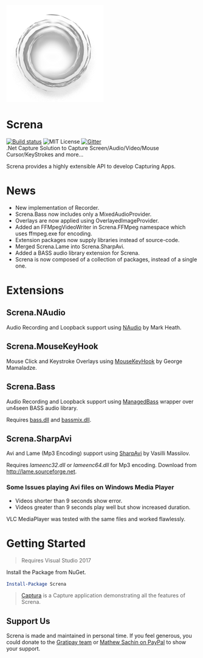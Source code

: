 ![Logo](Screna.png)
# Screna
[![Build status](https://ci.appveyor.com/api/projects/status/nadvi6vf6kl999g5/branch/master?svg=true)](https://ci.appveyor.com/project/MathewSachin/screna/branch/master)
![MIT License](https://img.shields.io/github/license/MathewSachin/Screna.svg)
[![Gitter](https://badges.gitter.im/MathewSachin/Screna.svg)](https://gitter.im/MathewSachin/Screna)  
.Net Capture Solution to Capture Screen/Audio/Video/Mouse Cursor/KeyStrokes and more...

Screna provides a highly extensible API to develop Capturing Apps.

# News
* New implementation of Recorder.
* Screna.Bass now includes only a MixedAudioProvider.
* Overlays are now applied using OverlayedImageProvider.
* Added an FFMpegVideoWriter in Screna.FFMpeg namespace which uses ffmpeg.exe for encoding.
* Extension packages now supply libraries instead of source-code.
* Merged Screna.Lame into Screna.SharpAvi.
* Added a BASS audio library extension for Screna.
* Screna is now composed of a collection of packages, instead of a single one.

# Extensions

## Screna.NAudio
Audio Recording and Loopback support using [NAudio](https://github.com/NAudio/NAudio) by Mark Heath.

## Screna.MouseKeyHook
Mouse Click and Keystroke Overlays using [MouseKeyHook](https://github.com/gmamaladze/globalmousekeyhook) by George Mamaladze.

## Screna.Bass
Audio Recording and Loopback support using [ManagedBass](https://github.com/ManagedBass/ManagedBass) wrapper over un4seen BASS audio library.

Requires [bass.dll](http://www.un4seen.com/download.php?bass24) and [bassmix.dll](http://www.un4seen.com/download.php?bassmix24).

## Screna.SharpAvi
Avi and Lame (Mp3 Encoding) support using [SharpAvi](https://github.com/baSSiLL/SharpAvi) by Vasilli Massilov.

Requires *lameenc32.dll* or *lameenc64.dll* for Mp3 encoding.
Download from http://lame.sourceforge.net.

### Some Issues playing Avi files on Windows Media Player
- Videos shorter than 9 seconds show error.
- Videos greater than 9 seconds play well but show increased duration.

VLC MediaPlayer was tested with the same files and worked flawlessly.

# Getting Started
> Requires Visual Studio 2017

Install the Package from NuGet.
```powershell
Install-Package Screna
```

> [Captura](https://github.com/MathewSachin/Captura) is a Capture application demonstrating all the features of Screna.

## Support Us
Screna is made and maintained in personal time.
If you feel generous, you could donate to the [Gratipay team](https://gratipay.com/Screna) or [Mathew Sachin on PayPal](https://www.paypal.me/MathewSachin) to show your support.